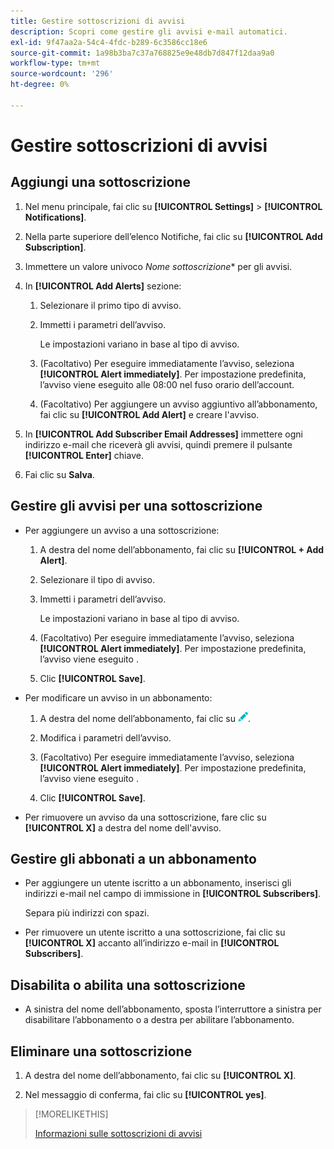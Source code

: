 ```yaml
---
title: Gestire sottoscrizioni di avvisi
description: Scopri come gestire gli avvisi e-mail automatici.
exl-id: 9f47aa2a-54c4-4fdc-b289-6c3586cc18e6
source-git-commit: 1a98b3ba7c37a768825e9e48db7d847f12daa9a0
workflow-type: tm+mt
source-wordcount: '296'
ht-degree: 0%

---
```


# Gestire sottoscrizioni di avvisi

## Aggiungi una sottoscrizione

1. Nel menu principale, fai clic su **[!UICONTROL Settings]** > **[!UICONTROL Notifications]**.

1. Nella parte superiore dell’elenco Notifiche, fai clic su **[!UICONTROL Add Subscription]**.

1. Immettere un valore univoco *Nome sottoscrizione** per gli avvisi.

1. In **[!UICONTROL Add Alerts]** sezione:

   1. Selezionare il primo tipo di avviso.

   1. Immetti i parametri dell’avviso.

      Le impostazioni variano in base al tipo di avviso.

   1. (Facoltativo) Per eseguire immediatamente l’avviso, seleziona **[!UICONTROL Alert immediately]**. Per impostazione predefinita, l’avviso viene eseguito alle 08:00 nel fuso orario dell’account.

   1. (Facoltativo) Per aggiungere un avviso aggiuntivo all’abbonamento, fai clic su **[!UICONTROL Add Alert]** e creare l&#39;avviso.

1. In **[!UICONTROL Add Subscriber Email Addresses]** immettere ogni indirizzo e-mail che riceverà gli avvisi, quindi premere il pulsante **[!UICONTROL Enter]** chiave.

1. Fai clic su **Salva**.

## Gestire gli avvisi per una sottoscrizione

* Per aggiungere un avviso a una sottoscrizione:

   1. A destra del nome dell’abbonamento, fai clic su **[!UICONTROL + Add Alert]**.

   1. Selezionare il tipo di avviso.

   1. Immetti i parametri dell’avviso.

      Le impostazioni variano in base al tipo di avviso.

   1. (Facoltativo) Per eseguire immediatamente l’avviso, seleziona **[!UICONTROL Alert immediately]**. Per impostazione predefinita, l’avviso viene eseguito <!-- at what time? -->.

   1. Clic **[!UICONTROL Save]**.

* Per modificare un avviso in un abbonamento:

   1. A destra del nome dell’abbonamento, fai clic su ![Modifica](/help/dsp/assets/edit.png).

   1. Modifica i parametri dell’avviso.

   1. (Facoltativo) Per eseguire immediatamente l’avviso, seleziona **[!UICONTROL Alert immediately]**. Per impostazione predefinita, l’avviso viene eseguito <!-- at what time? -->.

   1. Clic **[!UICONTROL Save]**.

* Per rimuovere un avviso da una sottoscrizione, fare clic su **[!UICONTROL X]** a destra del nome dell&#39;avviso.

## Gestire gli abbonati a un abbonamento

* Per aggiungere un utente iscritto a un abbonamento, inserisci gli indirizzi e-mail nel campo di immissione in **[!UICONTROL Subscribers]**.

   Separa più indirizzi con spazi.

* Per rimuovere un utente iscritto a una sottoscrizione, fai clic su **[!UICONTROL X]** accanto all’indirizzo e-mail in **[!UICONTROL Subscribers]**.

## Disabilita o abilita una sottoscrizione

* A sinistra del nome dell’abbonamento, sposta l’interruttore a sinistra per disabilitare l’abbonamento o a destra per abilitare l’abbonamento.

## Eliminare una sottoscrizione

1. A destra del nome dell’abbonamento, fai clic su **[!UICONTROL X]**.

1. Nel messaggio di conferma, fai clic su **[!UICONTROL yes]**.

>[!MORELIKETHIS]
>
>[Informazioni sulle sottoscrizioni di avvisi](alerts-about.md)
